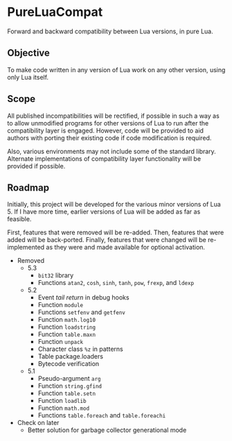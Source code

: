 # PureLuaCompat
Forward and backward compatibility between Lua versions, in pure Lua.

## Objective
To make code written in any version of Lua work on any other version, using only Lua itself.

## Scope
All published incompatibilities will be rectified, if possible in such a way as to allow unmodified programs for other versions of Lua to run after the compatibility layer is engaged. However, code will be provided to aid authors with porting their existing code if code modification is required.

Also, various environments may not include some of the standard library. Alternate implementations of compatibility layer functionality will be provided if possible.

## Roadmap
Initially, this project will be developed for the various minor versions of Lua 5. If I have more time, earlier versions of Lua will be added as far as feasible.

First, features that were removed will be re-added. Then, features that were added will be back-ported. Finally, features that were changed will be re-implemented as they were and made available for optional activation.

* Removed
  * 5.3
    * `bit32` library
    * Functions `atan2`, `cosh`, `sinh`, `tanh`, `pow`, `frexp`, and `ldexp`
  * 5.2
    * Event *tail return* in debug hooks
    * Function `module`
    * Functions `setfenv` and `getfenv`
    * Function `math.log10`
    * Function `loadstring`
    * Function `table.maxn`
    * Function `unpack`
    * Character class `%z` in patterns
    * Table package.loaders
    * Bytecode verification
  * 5.1
    * Pseudo-argument `arg`
    * Function `string.gfind`
    * Function `table.setn`
    * Function `loadlib`
    * Function `math.mod`
    * Functions `table.foreach` and `table.foreachi`
* Check on later
  * Better solution for garbage collector generational mode
